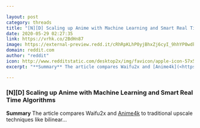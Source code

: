 ```yaml
---

layout: post
category: threads
title: "[N][D] Scaling up Anime with Machine Learning and Smart Real Time Algorithms"
date: 2020-05-29 02:27:35
link: https://vrhk.co/2BdHn87
image: https://external-preview.redd.it/cRhRpKLhP0yjBhxZj6cyI_9hhYP0wdka3gI6vujF6Do.jpg?width=1200&height=628.272251309&auto=webp&crop=1200:628.272251309,smart&s=6a80ce6c41cdbf177745f470a3639acbb297407b
domain: reddit.com
author: "reddit"
icon: http://www.redditstatic.com/desktop2x/img/favicon/apple-icon-57x57.png
excerpt: "**Summary** The article compares Waifu2x and [Anime4k](<https://github.com/bloc97/Anime4K>) to traditional upscale techniques like bilinear..."

---
```


### [N][D] Scaling up Anime with Machine Learning and Smart Real Time Algorithms

**Summary** The article compares Waifu2x and [Anime4k](<https://github.com/bloc97/Anime4K>) to traditional upscale techniques like bilinear...